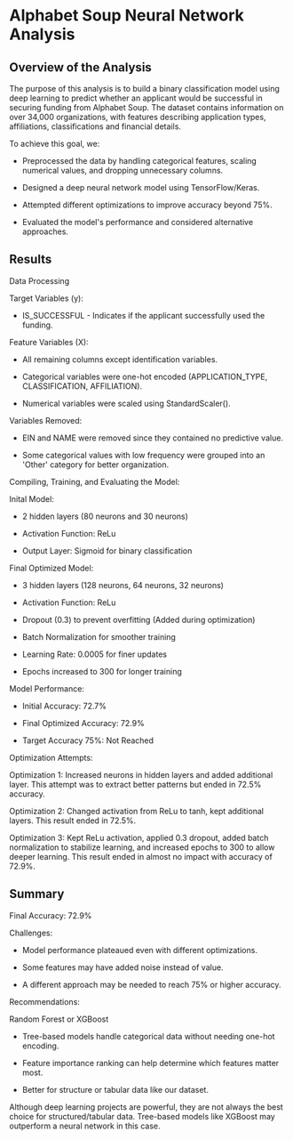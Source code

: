 # Alphabet Soup Neural Network Analysis

## Overview of the Analysis
The purpose of this analysis is to build a binary classification model using deep learning to predict whether an applicant would be successful in securing funding from Alphabet Soup. The dataset contains information on over 34,000 organizations, with features describing application types, affiliations, classifications and financial details. 

To achieve this goal, we:

- Preprocessed the data by handling categorical features, scaling numerical values, and dropping unnecessary columns.

- Designed a deep neural network model using TensorFlow/Keras.

- Attempted different optimizations to improve accuracy beyond 75%.

- Evaluated the model's performance and considered alternative approaches.


## Results
Data Processing

Target Variables (y):

- IS_SUCCESSFUL - Indicates if the applicant successfully used the funding.

Feature Variables (X):

- All remaining columns except identification variables.

- Categorical variables were one-hot encoded (APPLICATION_TYPE, CLASSIFICATION, AFFILIATION).

- Numerical variables were scaled using StandardScaler().

    
Variables Removed:

- EIN and NAME were removed since they contained no predictive value.

- Some categorical values with low frequency were grouped into an 'Other' category for better organization.

Compiling, Training, and Evaluating the Model:

Inital Model:

- 2 hidden layers (80 neurons and 30 neurons)

- Activation Function: ReLu

- Output Layer: Sigmoid for binary classification


Final Optimized Model:

- 3 hidden layers (128 neurons, 64 neurons, 32 neurons)

- Activation Function: ReLu

- Dropout (0.3) to prevent overfitting (Added during optimization)

- Batch Normalization for smoother training

- Learning Rate: 0.0005 for finer updates

- Epochs increased to 300 for longer training

Model Performance:

- Initial Accuracy: 72.7%

- Final Optimized Accuracy: 72.9%

- Target Accuracy 75%: Not Reached

Optimization Attempts:

Optimization 1: Increased neurons in hidden layers and added additional layer. This attempt was to extract better patterns but ended in 72.5% accuracy. 

Optimization 2: Changed activation from ReLu to tanh, kept additional layers. This result ended in 72.5%.

Optimization 3: Kept ReLu activation, applied 0.3 dropout, added batch normalization to stabilize learning, and increased epochs to 300 to allow deeper learning. This result ended in almost no impact with accuracy of 72.9%.  

## Summary

Final Accuracy: 72.9%

Challenges:

- Model performance plateaued even with different optimizations.

- Some features may have added noise instead of value.

- A different approach may be needed to reach 75% or higher accuracy.

Recommendations:

Random Forest or XGBoost

- Tree-based models handle categorical data without needing one-hot encoding.

- Feature importance ranking can help determine which features matter most.

- Better for structure or tabular data like our dataset.

Although deep learning projects are powerful, they are not always the best choice for structured/tabular data. Tree-based models like XGBoost may outperform a neural network in this case. 
